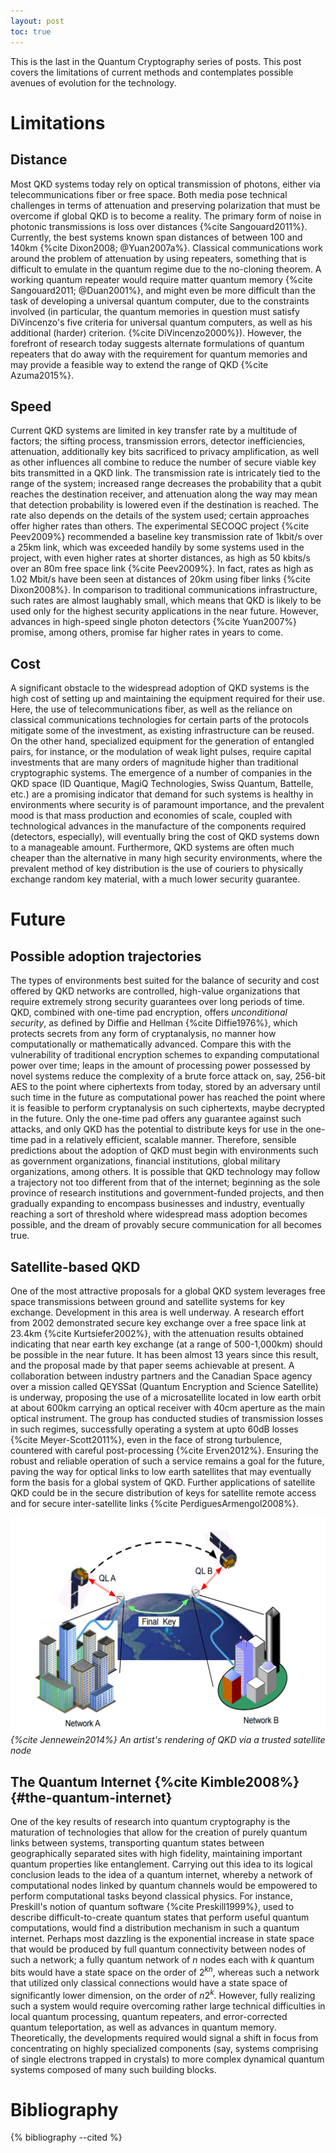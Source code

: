 ```yaml
---
layout: post
toc: true
---
```


This is the last in the Quantum Cryptography series of posts. This post
covers the limitations of current methods and contemplates
possible avenues of evolution for the technology.

Limitations
===========

Distance
--------

Most QKD systems today rely on optical transmission of photons, either
via telecommunications fiber or free space. Both media pose technical
challenges in terms of attenuation and preserving polarization that must
be overcome if global QKD is to become a reality. The primary form of
noise in photonic transmissions is loss over distances {%cite Sangouard2011%}.
Currently, the best systems known span distances of between 100 and
140km {%cite Dixon2008; @Yuan2007a%}. Classical communications work around the
problem of attenuation by using repeaters, something that is difficult
to emulate in the quantum regime due to the no-cloning theorem. A
working quantum repeater would require matter quantum memory
{%cite Sangouard2011; @Duan2001%}, and might even be more difficult than the
task of developing a universal quantum computer, due to the constraints
involved (in particular, the quantum memories in question must satisfy
DiVincenzo's five criteria for universal quantum computers, as well as
his additional (harder) criterion. {%cite DiVincenzo2000%}). However, the
forefront of research today suggests alternate formulations of quantum
repeaters that do away with the requirement for quantum memories and may
provide a feasible way to extend the range of QKD {%cite Azuma2015%}.

Speed
-----

Current QKD systems are limited in key transfer rate by a multitude of
factors; the sifting process, transmission errors, detector
inefficiencies, attenuation, additionally key bits sacrificed to privacy
amplification, as well as other influences all combine to reduce the
number of secure viable key bits transmitted in a QKD link. The
transmission rate is intricately tied to the range of the system;
increased range decreases the probability that a qubit reaches the
destination receiver, and attenuation along the way may mean that
detection probability is lowered even if the destination is reached. The
rate also depends on the details of the system used; certain approaches
offer higher rates than others. The experimental SECOQC project
{%cite Peev2009%} recommended a baseline key transmission rate of 1kbit/s over
a 25km link, which was exceeded handily by some systems used in the
project, with even higher rates at shorter distances, as high as 50
kbits/s over an 80m free space link {%cite Peev2009%}. In fact, rates as high
as 1.02 Mbit/s have been seen at distances of 20km using fiber links
{%cite Dixon2008%}. In comparison to traditional communications
infrastructure, such rates are almost laughably small, which means that
QKD is likely to be used only for the highest security applications in
the near future. However, advances in high-speed single photon detectors
{%cite Yuan2007%} promise, among others, promise far higher rates in years to
come.

Cost
----

A significant obstacle to the widespread adoption of QKD systems is the
high cost of setting up and maintaining the equipment required for their
use. Here, the use of telecommunications fiber, as well as the reliance
on classical communications technologies for certain parts of the
protocols mitigate some of the investment, as existing infrastructure
can be reused. On the other hand, specialized equipment for the
generation of entangled pairs, for instance, or the modulation of weak
light pulses, require capital investments that are many orders of
magnitude higher than traditional cryptographic systems. The emergence
of a number of companies in the QKD space (ID Quantique, MagiQ
Technologies, Swiss Quantum, Battelle, etc.) are a promising indicator
that demand for such systems is healthy in environments where security
is of paramount importance, and the prevalent mood is that mass
production and economies of scale, coupled with technological advances
in the manufacture of the components required (detectors, especially),
will eventually bring the cost of QKD systems down to a manageable
amount. Furthermore, QKD systems are often much cheaper than the
alternative in many high security environments, where the prevalent
method of key distribution is the use of couriers to physically exchange
random key material, with a much lower security guarantee.

Future
======

Possible adoption trajectories
------------------------------

The types of environments best suited for the balance of security and
cost offered by QKD networks are controlled, high-value organizations
that require extremely strong security guarantees over long periods of
time. QKD, combined with one-time pad encryption, offers *unconditional
security*, as defined by Diffie and Hellman {%cite Diffie1976%}, which
protects secrets from any form of cryptanalysis, no manner how
computationally or mathematically advanced. Compare this with the
vulnerability of traditional encryption schemes to expanding
computational power over time; leaps in the amount of processing power
possessed by novel systems reduce the complexity of a brute force attack
on, say, 256-bit AES to the point where ciphertexts from today, stored
by an adversary until such time in the future as computational power has
reached the point where it is feasible to perform cryptanalysis on such
ciphertexts, maybe decrypted in the future. Only the one-time pad offers
any guarantee against such attacks, and only QKD has the potential to
distribute keys for use in the one-time pad in a relatively efficient,
scalable manner. Therefore, sensible predictions about the adoption of
QKD must begin with environments such as government organizations,
financial institutions, global military organizations, among others. It
is possible that QKD technology may follow a trajectory not too
different from that of the internet; beginning as the sole province of
research institutions and government-funded projects, and then gradually
expanding to encompass businesses and industry, eventually reaching a
sort of threshold where widespread mass adoption becomes possible, and
the dream of provably secure communication for all becomes true.

Satellite-based QKD
-------------------

One of the most attractive proposals for a global QKD system leverages
free space transmissions between ground and satellite systems for key
exchange. Development in this area is well underway. A research effort
from 2002 demonstrated secure key exchange over a free space link at
23.4km {%cite Kurtsiefer2002%}, with the attenuation results obtained
indicating that near earth key exchange (at a range of 500-1,000km)
should be possible in the near future. It has been almost 13 years since
this result, and the proposal made by that paper seems achievable at
present. A collaboration between industry partners and the Canadian
Space agency over a mission called QEYSSat (Quantum Encryption and
Science Satellite) is underway, proposing the use of a microsatellite
located in low earth orbit at about 600km carrying an optical receiver
with 40cm aperture as the main optical instrument. The group has
conducted studies of transmission losses in such regimes, successfully
operating a system at upto 60dB losses {%cite Meyer-Scott2011%}, even in the
face of strong turbulence, countered with careful post-processing
{%cite Erven2012%}. Ensuring the robust and reliable operation of such a
service remains a goal for the future, paving the way for optical links
to low earth satellites that may eventually form the basis for a global
system of QKD. Further applications of satellite QKD could be in the
secure distribution of keys for satellite remote access and for secure
inter-satellite links {%cite PerdiguesArmengol2008%}.

![](/assets/quantum/satellite.png)
*{%cite Jennewein2014%} An artist's rendering of QKD via a trusted satellite node*

The Quantum Internet {%cite Kimble2008%} {#the-quantum-internet}
----------------------------------

One of the key results of research into quantum cryptography is the
maturation of technologies that allow for the creation of purely quantum
links between systems, transporting quantum states between
geographically separated sites with high fidelity, maintaining important
quantum properties like entanglement. Carrying out this idea to its
logical conclusion leads to the idea of a quantum internet, whereby a
network of computational nodes linked by quantum channels would be
empowered to perform computational tasks beyond classical physics. For
instance, Preskill's notion of quantum software {%cite Preskill1999%}, used to
describe difficult-to-create quantum states that perform useful quantum
computations, would find a distribution mechanism in such a quantum
internet. Perhaps most dazzling is the exponential increase in state
space that would be produced by full quantum connectivity between nodes
of such a network; a fully quantum network of $n$ nodes each with $k$
quantum bits would have a state space on the order of $2^{kn}$, whereas
such a network that utilized only classical connections would have a
state space of significantly lower dimension, on the order of $n2^k$.
However, fully realizing such a system would require overcoming rather
large technical difficulties in local quantum processing, quantum
repeaters, and error-corrected quantum teleportation, as well as
advances in quantum memory. Theoretically, the developments required
would signal a shift in focus from concentrating on highly specialized
components (say, systems comprising of single electrons trapped in
crystals) to more complex dynamical quantum systems composed of many
such building blocks.

Bibliography
=========
{% bibliography --cited %}
